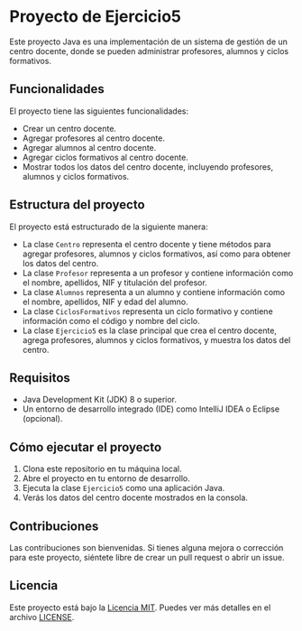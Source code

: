 # Proyecto de Ejercicio5

Este proyecto Java es una implementación de un sistema de gestión de un centro docente, donde se pueden administrar profesores, alumnos y ciclos formativos.

## Funcionalidades

El proyecto tiene las siguientes funcionalidades:

- Crear un centro docente.
- Agregar profesores al centro docente.
- Agregar alumnos al centro docente.
- Agregar ciclos formativos al centro docente.
- Mostrar todos los datos del centro docente, incluyendo profesores, alumnos y ciclos formativos.

## Estructura del proyecto

El proyecto está estructurado de la siguiente manera:

- La clase `Centro` representa el centro docente y tiene métodos para agregar profesores, alumnos y ciclos formativos, así como para obtener los datos del centro.
- La clase `Profesor` representa a un profesor y contiene información como el nombre, apellidos, NIF y titulación del profesor.
- La clase `Alumnos` representa a un alumno y contiene información como el nombre, apellidos, NIF y edad del alumno.
- La clase `CiclosFormativos` representa un ciclo formativo y contiene información como el código y nombre del ciclo.
- La clase `Ejercicio5` es la clase principal que crea el centro docente, agrega profesores, alumnos y ciclos formativos, y muestra los datos del centro.

## Requisitos

- Java Development Kit (JDK) 8 o superior.
- Un entorno de desarrollo integrado (IDE) como IntelliJ IDEA o Eclipse (opcional).

## Cómo ejecutar el proyecto

1. Clona este repositorio en tu máquina local.
2. Abre el proyecto en tu entorno de desarrollo.
3. Ejecuta la clase `Ejercicio5` como una aplicación Java.
4. Verás los datos del centro docente mostrados en la consola.

## Contribuciones

Las contribuciones son bienvenidas. Si tienes alguna mejora o corrección para este proyecto, siéntete libre de crear un pull request o abrir un issue.

## Licencia

Este proyecto está bajo la [Licencia MIT](https://opensource.org/licenses/MIT). Puedes ver más detalles en el archivo [LICENSE](LICENSE).
